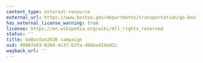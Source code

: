 ```yaml
---
content_type: external-resource
external_url: https://www.boston.gov/departments/transportation/go-boston-2030
has_external_license_warning: true
license: https://en.wikipedia.org/wiki/All_rights_reserved
status: ''
title: GoBoston2030 campaign
uid: 90907e03-0204-4c37-b2fa-488ee424e02c
wayback_url: ''
---
```


